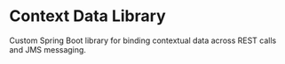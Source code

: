 # Context Data Library
Custom Spring Boot library for binding contextual data across REST calls and JMS messaging.
